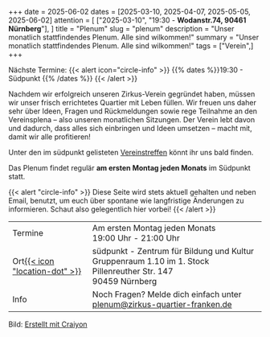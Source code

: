 +++
date = 2025-06-02
dates = [2025-03-10, 2025-04-07, 2025-05-05, 2025-06-02]
attention = [
    ["2025-03-10", "19:30 - **Wodanstr.74, 90461 Nürnberg**"],
]
title = "Plenum"
slug =  "plenum"
description = "Unser monatlich stattfindendes Plenum. Alle sind wilkommen!"
summary = "Unser monatlich stattfindendes Plenum. Alle sind wilkommen!"
tags = ["Verein",]
+++

Nächste Termine:
{{< alert icon="circle-info" >}}
{{% dates %}}19:30 - Südpunkt {{% /dates %}}
{{< /alert >}}


Nachdem wir erfolgreich unseren Zirkus-Verein gegründet haben, müssen wir unser frisch errichtetes Quartier mit Leben füllen. Wir freuen uns daher sehr über Ideen, Fragen und Rückmeldungen sowie rege Teilnahme an den Vereinsplena – also unseren monatlichen Sitzungen. Der Verein lebt davon und dadurch, dass alles sich einbringen und Ideen umsetzen – macht mit, damit wir alle profitieren!

Unter den im südpunkt gelisteten [Vereinstreffen](https://www.nuernberg.de/internet/suedpunkt/treffs.html) könnt ihr uns bald finden.

Das Plenum findet regulär **am ersten Montag jeden Monats** im Südpunkt statt.

{{< alert "circle-info" >}}
Diese Seite wird stets aktuell gehalten und neben Email, benutzt, um euch über spontane wie langfristige Änderungen zu informieren. Schaut also gelegentlich hier vorbei!
{{< /alert >}}

|||
|---|---|
|Termine| Am ersten Montag jeden Monats<br>19:00 Uhr - 21:00 Uhr<br>|
|Ort[{{< icon "location-dot" >}}](https://maps.app.goo.gl/86Errct7bmuipZER9)|südpunkt - Zentrum für Bildung und Kultur<br>Gruppenraum 1.10 im 1. Stock<br>Pillenreuther Str. 147<br>90459 Nürnberg|
|Info| Noch Fragen? Melde dich einfach unter plenum@zirkus-quartier-franken.de|


Bild: [Erstellt mit Craiyon](https://www.craiyon.com/)

